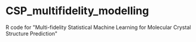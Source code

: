 # CSP_multifidelity_modelling
 R code for "Multi-fidelity Statistical Machine Learning for Molecular Crystal Structure Prediction"
